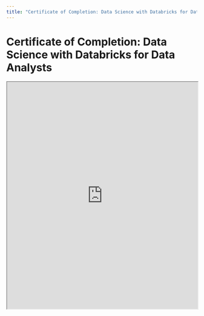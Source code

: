```yaml
---
title: "Certificate of Completion: Data Science with Databricks for Data Analysts"
---
```


# Certificate of Completion: Data Science with Databricks for Data Analysts

<iframe src="https://github.com/vineet-kumar-tennessee/vineet.github.io/blob/master/images/c0.pdf" width="100%" height="600px"></iframe>
